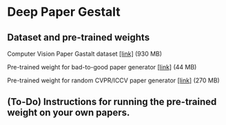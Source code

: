 
# Deep Paper Gestalt

## Dataset and pre-trained weights
Computer Vision Paper Gastalt dataset [[link]](http://filebox.ece.vt.edu/~jbhuang/project/gestalt/CVPG_Dataset_LowRes.zip) (930 MB)

Pre-trained weight for bad-to-good paper generator [[link]](http://filebox.ece.vt.edu/~jbhuang/project/gestalt/latest_net_G_A.pth) (44 MB)

Pre-trained weight for random CVPR/ICCV paper generator [[link]](http://filebox.ece.vt.edu/~jbhuang/project/gestalt/network-snapshot-011203.plk) (270 MB)

## (To-Do) Instructions for running the pre-trained weight on your own papers.
